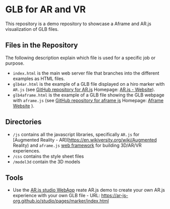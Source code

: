 # GLB for AR and VR
This repository is a demo repository to showcase a Aframe and AR.js visualization of GLB files.


## Files in the Repository
The following description explain which file is used for a specific job or purpose.
* `index.html` is the main web server file that branches into the different examples as HTML files.
* `glb4ar.html` is the example of a GLB file displayed on a hiro marker with `AR.js` (see [GitHub repository for AR.js](https://github.com/AR-js-org/AR.js) Homepage: [AR.js - Website](https://ar-js-org.github.io/AR.js-Docs/)).
* `glb4aframe.html` is the example of a GLB file showing the GLB webpage with `aframe.js` (see [GitHub repository for aframe js](https://github.com/AR-js-org/AR.js) Homepage: [Aframe Website](https://aframe.io) ).

## Directories
* `/js` contains all the javascript libraries, specifically `AR.js` for [Augmented Reality - AR](https://en.wikiversity.org/wiki/Augmented Reality) and `aframe.js` [web framework](https://aframe.io) for building 3D/AR/VR experiences. 
* `/css` contains the style sheet files
* `/model3d` contain the 3D models

## Tools 
* Use the [AR.js studio WebApp](https://ar-js-org.github.io/studio/pages/marker/index.html) reate AR.js demo to create your own AR.js experience with your own GLB file - URL: https://ar-js-org.github.io/studio/pages/marker/index.html 

